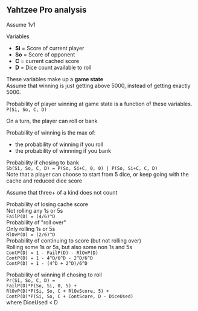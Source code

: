 ## Yahtzee Pro analysis

Assume 1v1

Variables
- **Si** = Score of current player
- **So** = Score of opponent
- **C** = current cached score
- **D** = Dice count available to roll

These variables make up a **game state**  
Assume that winning is just getting above 5000,
instead of getting exactly 5000.

Probability of player winning at game state is a function of these variables.  
`P(Si, So, C, D)`

On a turn, the player can roll or bank

Probability of winning is the max of:  
- the probability of winning if you roll
- the probability of winnning if you bank

Probability if chosing to bank  
`Sb(Si, So, C, D) = P(So, Si+C, 0, 0) | P(So, Si+C, C, D)`  
Note that a player can choose to start from 5 dice, or keep going with the cache and reduced dice score

Assume that three+ of a kind does not count

Probability of losing cache score  
Not rolling any 1s or 5s  
`FailP(D) = (4/6)^D`  
Probability of "roll over"  
Only rolling 1s or 5s  
`RlOvP(D) = (2/6)^D`  
Probability of continuing to score (but not rolling over)  
Rolling some 1s or 5s, but also some non 1s and 5s  
`ContP(D) = 1 - FailP(D) - RlOvP(D)`  
`ContP(D) = 1 - 4^D/6^D - 2^D/6^D`  
`ContP(D) = 1 - (4^D + 2^D)/6^D`  

Probability of winning if chosing to roll  
`Pr(Si, So, C, D) =`  
`FailP(D)*P(So, Si, 0, 5) +`  
`RlOvP(D)*P(Si, So, C + RlOvScore, 5) +`  
`ContP(D)*P(Si, So, C + ContScore, D - DiceUsed)`  
where DiceUsed < D
